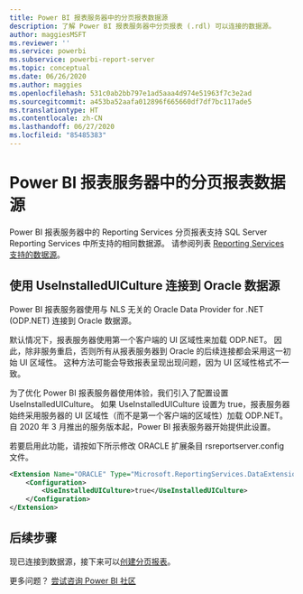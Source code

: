 ```yaml
---
title: Power BI 报表服务器中的分页报表数据源
description: 了解 Power BI 报表服务器中分页报表 (.rdl) 可以连接的数据源。
author: maggiesMSFT
ms.reviewer: ''
ms.service: powerbi
ms.subservice: powerbi-report-server
ms.topic: conceptual
ms.date: 06/26/2020
ms.author: maggies
ms.openlocfilehash: 531c0ab2bb797e1ad5aaa4d974e51963f7c3e2ad
ms.sourcegitcommit: a453ba52aafa012896f665660df7df7bc117ade5
ms.translationtype: HT
ms.contentlocale: zh-CN
ms.lasthandoff: 06/27/2020
ms.locfileid: "85485383"
---
```

# <a name="paginated-report-data-sources--in-power-bi-report-server"></a>Power BI 报表服务器中的分页报表数据源
Power BI 报表服务器中的 Reporting Services 分页报表支持 SQL Server Reporting Services 中所支持的相同数据源。 请参阅列表 [Reporting Services 支持的数据源](https://docs.microsoft.com/sql/reporting-services/report-data/data-sources-supported-by-reporting-services-ssrs)。

## <a name="connect-to-oracle-data-sources-with-useinstalleduiculture"></a>使用 UseInstalledUICulture 连接到 Oracle 数据源

Power BI 报表服务器使用与 NLS 无关的 Oracle Data Provider for .NET (ODP.NET) 连接到 Oracle 数据源。

默认情况下，报表服务器使用第一个客户端的 UI 区域性来加载 ODP.NET。  因此，除非服务重启，否则所有从报表服务器到 Oracle 的后续连接都会采用这一初始 UI 区域性。  这种方法可能会导致报表呈现出现问题，因为 UI 区域性格式不一致。

为了优化 Power BI 报表服务器使用体验，我们引入了配置设置 UseInstalledUICulture。 如果 UseInstalledUICulture 设置为 true，报表服务器始终采用服务器的 UI 区域性（而不是第一个客户端的区域性）加载 ODP.NET。
自 2020 年 3 月推出的服务版本起，Power BI 报表服务器开始提供此设置。

若要启用此功能，请按如下所示修改 ORACLE 扩展条目 rsreportserver.config 文件。
```xml
<Extension Name="ORACLE" Type="Microsoft.ReportingServices.DataExtensions.OracleClientConnectionWrapper,Microsoft.ReportingServices.DataExtensions">
    <Configuration>
        <UseInstalledUICulture>true</UseInstalledUICulture>
    </Configuration>
</Extension>
```

## <a name="next-steps"></a>后续步骤
现已连接到数据源，接下来可以[创建分页报表](quickstart-create-paginated-report.md)。  


更多问题？ [尝试咨询 Power BI 社区](https://community.powerbi.com/)
